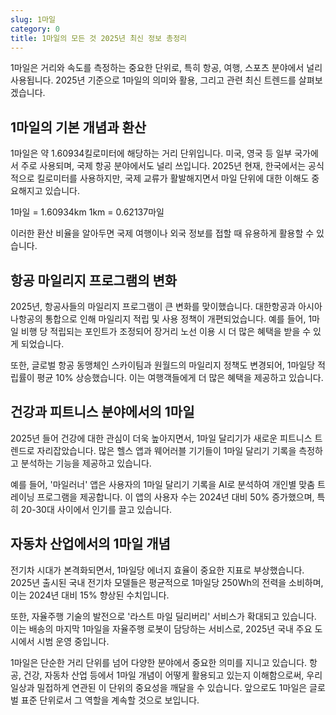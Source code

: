 ```yaml
---
slug: 1마일
category: 0
title: 1마일의 모든 것 2025년 최신 정보 총정리
---
```


1마일은 거리와 속도를 측정하는 중요한 단위로, 특히 항공, 여행, 스포츠 분야에서 널리 사용됩니다. 2025년 기준으로 1마일의 의미와 활용, 그리고 관련 최신 트렌드를 살펴보겠습니다.

## 1마일의 기본 개념과 환산

1마일은 약 1.60934킬로미터에 해당하는 거리 단위입니다. 미국, 영국 등 일부 국가에서 주로 사용되며, 국제 항공 분야에서도 널리 쓰입니다. 2025년 현재, 한국에서는 공식적으로 킬로미터를 사용하지만, 국제 교류가 활발해지면서 마일 단위에 대한 이해도 중요해지고 있습니다.

1마일 = 1.60934km
1km = 0.62137마일

이러한 환산 비율을 알아두면 국제 여행이나 외국 정보를 접할 때 유용하게 활용할 수 있습니다.

## 항공 마일리지 프로그램의 변화

2025년, 항공사들의 마일리지 프로그램이 큰 변화를 맞이했습니다. 대한항공과 아시아나항공의 통합으로 인해 마일리지 적립 및 사용 정책이 개편되었습니다. 예를 들어, 1마일 비행 당 적립되는 포인트가 조정되어 장거리 노선 이용 시 더 많은 혜택을 받을 수 있게 되었습니다.

또한, 글로벌 항공 동맹체인 스카이팀과 원월드의 마일리지 정책도 변경되어, 1마일당 적립률이 평균 10% 상승했습니다. 이는 여행객들에게 더 많은 혜택을 제공하고 있습니다.

## 건강과 피트니스 분야에서의 1마일

2025년 들어 건강에 대한 관심이 더욱 높아지면서, 1마일 달리기가 새로운 피트니스 트렌드로 자리잡았습니다. 많은 헬스 앱과 웨어러블 기기들이 1마일 달리기 기록을 측정하고 분석하는 기능을 제공하고 있습니다.

예를 들어, '마일러너' 앱은 사용자의 1마일 달리기 기록을 AI로 분석하여 개인별 맞춤 트레이닝 프로그램을 제공합니다. 이 앱의 사용자 수는 2024년 대비 50% 증가했으며, 특히 20-30대 사이에서 인기를 끌고 있습니다.

## 자동차 산업에서의 1마일 개념

전기차 시대가 본격화되면서, 1마일당 에너지 효율이 중요한 지표로 부상했습니다. 2025년 출시된 국내 전기차 모델들은 평균적으로 1마일당 250Wh의 전력을 소비하며, 이는 2024년 대비 15% 향상된 수치입니다.

또한, 자율주행 기술의 발전으로 '라스트 마일 딜리버리' 서비스가 확대되고 있습니다. 이는 배송의 마지막 1마일을 자율주행 로봇이 담당하는 서비스로, 2025년 국내 주요 도시에서 시범 운영 중입니다.

1마일은 단순한 거리 단위를 넘어 다양한 분야에서 중요한 의미를 지니고 있습니다. 항공, 건강, 자동차 산업 등에서 1마일 개념이 어떻게 활용되고 있는지 이해함으로써, 우리 일상과 밀접하게 연관된 이 단위의 중요성을 깨달을 수 있습니다. 앞으로도 1마일은 글로벌 표준 단위로서 그 역할을 계속할 것으로 보입니다.